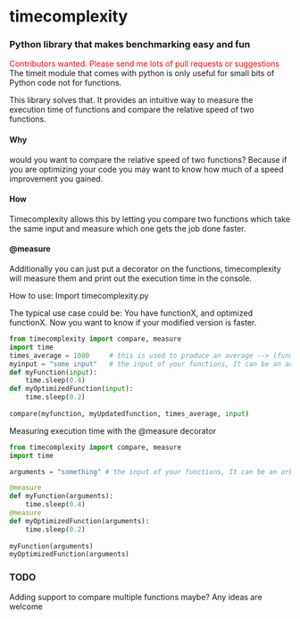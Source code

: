 # timecomplexity

<h3>Python library that makes benchmarking easy and fun</h3>
<font color="red">Contributors wanted. Please send me lots of pull requests or suggestions</font>
The timeit module that comes with python is only useful for small bits of Python code not for functions.

This library solves that. It provides an intuitive way to measure the execution time of functions and compare the relative speed of two functions.
<h4>Why</h4> would you want to compare the relative speed of two functions? 
Because if you are optimizing your code you may want to know how much of a speed improvement you gained. 
<h4>How</h4>
Timecomplexity allows this by letting you compare two functions which take the same input and measure which one gets the job done faster. 
<h4>@measure</h4>
Additionally you can just put a decorator on the functions, timecomplexity will measure them and print out the execution time in the console.

How to use:
Import timecomplexity.py

The typical use case could be: You have functionX, and optimized functionX. Now you want to know if your modified version is faster.

```python
from timecomplexity import compare, measure
import time
times_average = 1000     # this is used to produce an average --> (function_calls / number_of_calls)
myinput = "some input"   # the input of your functions, It can be an arbitrary number of inputs, an array or dictionary 
def myFunction(input):
	time.sleep(0.4)
def myOptimizedFunction(input):
	time.sleep(0.2)
	
compare(myfunction, myUpdatedfunction, times_average, input)
```
Measuring execution time with the @measure decorator
```python
from timecomplexity import compare, measure
import time

arguments = "something" # the input of your functions, It can be an arbitrary number of inputs, an array or dictionary

@measure
def myFunction(arguments):
	time.sleep(0.4)
@measure
def myOptimizedFunction(arguments):
	time.sleep(0.2)
	
myFunction(arguments)
myOptimizedFunction(arguments)
```
<h3>TODO</h3>
Adding support to compare multiple functions maybe? 
Any ideas are welcome
